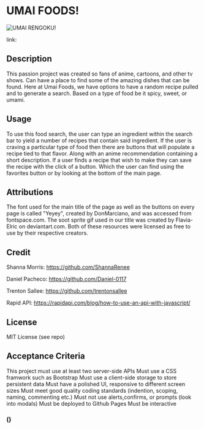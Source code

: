 # UMAI FOODS!
![UMAI RENGOKU!](/assets/images/umai-tasty.gif "Rengoku")

link: 

## Description
This passion project was created so fans of anime, cartoons,
and other tv shows. Can have a place to find some of the amazing 
dishes that can be found. Here at Umai Foods, we have 
options to have a random recipe pulled and to generate a search. 
Based on a type of food be it spicy, sweet, or umami. 

## Usage
To use this food search, the user can type an ingredient within 
the search bar to yield a number of recipes that contain said ingredient.
If the user is craving a particular type of food then there are buttons that 
will populate a recipe tied to that flavor. Along with an anime recommendation
containing a short description. If a user finds a recipe that wish to make they can save
the recipe with the click of a button. Which the user can find using the favorites button
or by looking at the bottom of the main page. 


## Attributions
The font used for the main title of the page as well as the buttons on every page is called "Yeyey",
created by DonMarciano, and was accessed from fontspace.com.
The soot sprite gif used in our title was created by Flavia-Elric on deviantart.com.
Both of these resources were licensed as free to use by their respective creators.

## Credit
Shanna Morris: https://github.com/ShannaRenee

Daniel Pacheco: https://github.com/Daniel-0117

Trenton Sallee: https://github.com/trentonsallee

Rapid API: https://rapidapi.com/blog/how-to-use-an-api-with-javascript/

## License
MIT License (see repo)

## Acceptance Criteria
This project must use at least two server-side APIs
Must use a CSS framwork such as Bootstrap
Must use a client-side storage to store persistent data
Must have a polished UI, responsive to different screen sizes
Must meet good quality coding standards (indention, scoping, naming, commenting etc.)
Must not use alerts,confirms, or prompts (look into modals)
Must be deployed to Github Pages
Must be interactive 
### ()
